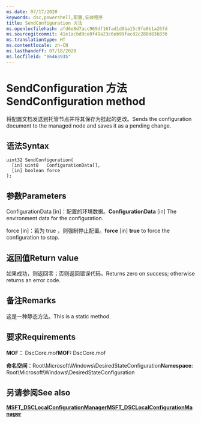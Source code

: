 ```yaml
---
ms.date: 07/17/2020
keywords: dsc,powershell,配置,安装程序
title: SendConfiguration 方法
ms.openlocfilehash: afd6e8d7acc969df16fad1d0ba15c9fe0b1a26fd
ms.sourcegitcommit: 41e1acbd9ce0f49a23c6eb99facd2c280d836836
ms.translationtype: HT
ms.contentlocale: zh-CN
ms.lasthandoff: 07/18/2020
ms.locfileid: "86463935"
---
```

# <a name="sendconfiguration-method"></a><span data-ttu-id="dc564-103">SendConfiguration 方法</span><span class="sxs-lookup"><span data-stu-id="dc564-103">SendConfiguration method</span></span>

<span data-ttu-id="dc564-104">将配置文档发送到托管节点并将其保存为挂起的更改。</span><span class="sxs-lookup"><span data-stu-id="dc564-104">Sends the configuration document to the managed node and saves it as a pending change.</span></span>

## <a name="syntax"></a><span data-ttu-id="dc564-105">语法</span><span class="sxs-lookup"><span data-stu-id="dc564-105">Syntax</span></span>

```mof
uint32 SendConfiguration(
  [in] uint8   ConfigurationData[],
  [in] boolean force
);
```

## <a name="parameters"></a><span data-ttu-id="dc564-106">参数</span><span class="sxs-lookup"><span data-stu-id="dc564-106">Parameters</span></span>

<span data-ttu-id="dc564-107">ConfigurationData  \[in\]：配置的环境数据。</span><span class="sxs-lookup"><span data-stu-id="dc564-107">**ConfigurationData** \[in\] The environment data for the configuration.</span></span>

<span data-ttu-id="dc564-108">force  \[in\]：若为 true  ，则强制停止配置。</span><span class="sxs-lookup"><span data-stu-id="dc564-108">**force** \[in\] **true** to force the configuration to stop.</span></span>

## <a name="return-value"></a><span data-ttu-id="dc564-109">返回值</span><span class="sxs-lookup"><span data-stu-id="dc564-109">Return value</span></span>

<span data-ttu-id="dc564-110">如果成功，则返回零；否则返回错误代码。</span><span class="sxs-lookup"><span data-stu-id="dc564-110">Returns zero on success; otherwise returns an error code.</span></span>

## <a name="remarks"></a><span data-ttu-id="dc564-111">备注</span><span class="sxs-lookup"><span data-stu-id="dc564-111">Remarks</span></span>

<span data-ttu-id="dc564-112">这是一种静态方法。</span><span class="sxs-lookup"><span data-stu-id="dc564-112">This is a static method.</span></span>

## <a name="requirements"></a><span data-ttu-id="dc564-113">要求</span><span class="sxs-lookup"><span data-stu-id="dc564-113">Requirements</span></span>

<span data-ttu-id="dc564-114">**MOF：** DscCore.mof</span><span class="sxs-lookup"><span data-stu-id="dc564-114">**MOF:** DscCore.mof</span></span>

<span data-ttu-id="dc564-115">**命名空间**：Root\Microsoft\Windows\DesiredStateConfiguration</span><span class="sxs-lookup"><span data-stu-id="dc564-115">**Namespace**: Root\Microsoft\Windows\DesiredStateConfiguration</span></span>

## <a name="see-also"></a><span data-ttu-id="dc564-116">另请参阅</span><span class="sxs-lookup"><span data-stu-id="dc564-116">See also</span></span>

[<span data-ttu-id="dc564-117">**MSFT_DSCLocalConfigurationManager**</span><span class="sxs-lookup"><span data-stu-id="dc564-117">**MSFT_DSCLocalConfigurationManager**</span></span>](msft-dsclocalconfigurationmanager.md)
